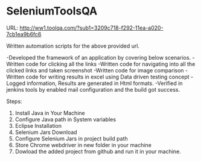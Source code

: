 # SeleniumToolsQA

URL: http://ww1.toolqa.com/?sub1=3209c718-f292-11ea-a020-7cb1ea9b6fc6

Written automation scripts for the above provided url.

-Developed the framework of an application by covering below scenarios.
-Written code for clicking all the links
-Written code for navigating into all the clicked links and taken screenshot
-Written code for image comparison
-Written code for writing results in excel using Data driven testing concept
-Logged information, Results are generated in Html formats.
-Verified in jenkins tools by enabled mail configuration and the build got success.



Steps:

1. Install Java in Your Machine 
2. Configure Java path in System variables
3. Eclipse Installation 
4. Selenium Jars Download
5. Configure Selenium Jars in project build path
6. Store Chrome webdriver in new folder in your machine
7. Dowload the added project from github and run it in your machine.
